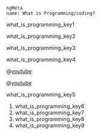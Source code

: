 ```
ngMeta
name: What is Programming/coding?
```
what_is_programming_key1


what_is_programming_key2


what_is_programming_key3


what_is_programming_key4


@[youtube](cKhVupvyhKk)

@[youtube](gqJ33yLHozYss)

what_is_programming_key5


1. what_is_programming_key6
2. what_is_programming_key7
3. what_is_programming_key8
4. what_is_programming_key9
